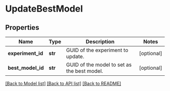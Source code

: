 # UpdateBestModel

## Properties
Name | Type | Description | Notes
------------ | ------------- | ------------- | -------------
**experiment_id** | **str** | GUID of the experiment to update. | [optional] 
**best_model_id** | **str** | GUID of the model to set as the best model. | [optional] 

[[Back to Model list]](../README.md#documentation-for-models) [[Back to API list]](../README.md#documentation-for-api-endpoints) [[Back to README]](../README.md)


